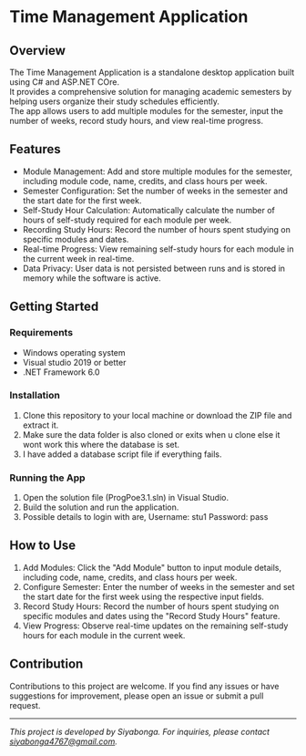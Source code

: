 # Time Management Application


## Overview

The Time Management Application is a standalone desktop application built using C# and ASP.NET COre.  
It provides a comprehensive solution for managing academic semesters by helping users organize their study schedules efficiently.  
The app allows users to add multiple modules for the semester, input the number of weeks, record study hours, and view real-time progress.

## Features

- Module Management: Add and store multiple modules for the semester, including module code, name, credits, and class hours per week.
- Semester Configuration: Set the number of weeks in the semester and the start date for the first week.
- Self-Study Hour Calculation: Automatically calculate the number of hours of self-study required for each module per week.
- Recording Study Hours: Record the number of hours spent studying on specific modules and dates.
- Real-time Progress: View remaining self-study hours for each module in the current week in real-time.
- Data Privacy: User data is not persisted between runs and is stored in memory while the software is active.

## Getting Started

### Requirements

- Windows operating system
- Visual studio 2019 or better
- .NET Framework 6.0

### Installation

1. Clone this repository to your local machine or download the ZIP file and extract it.
2. Make sure the data folder is also cloned or exits when u clone else it wont work this where the database is set.
3. I have added a database script file if everything fails.
   

### Running the App

1. Open the solution file (ProgPoe3.1.sln) in Visual Studio.
2. Build the solution and run the application.
3. Possible details to login with are, Username: stu1 Password: pass 

## How to Use

1. Add Modules: Click the "Add Module" button to input module details, including code, name, credits, and class hours per week.
2. Configure Semester: Enter the number of weeks in the semester and set the start date for the first week using the respective input fields.
3. Record Study Hours: Record the number of hours spent studying on specific modules and dates using the "Record Study Hours" feature.
4. View Progress: Observe real-time updates on the remaining self-study hours for each module in the current week.
   

## Contribution

Contributions to this project are welcome. If you find any issues or have suggestions for improvement, please open an issue or submit a pull request.


---
*This project is developed by Siyabonga. For inquiries, please contact siyabonga4767@gmail.com.*
